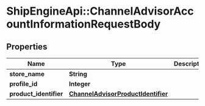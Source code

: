 # ShipEngineApi::ChannelAdvisorAccountInformationRequestBody

## Properties
Name | Type | Description | Notes
------------ | ------------- | ------------- | -------------
**store_name** | **String** |  | [optional] 
**profile_id** | **Integer** |  | [optional] 
**product_identifier** | [**ChannelAdvisorProductIdentifier**](ChannelAdvisorProductIdentifier.md) |  | [optional] 


